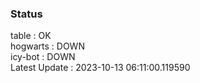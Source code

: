### Status


table : OK  
hogwarts : DOWN  
icy-bot : DOWN  
Latest Update : 2023-10-13 06:11:00.119590
